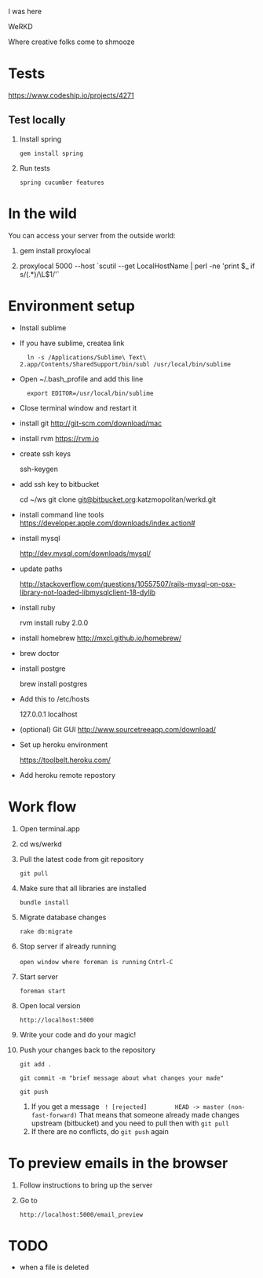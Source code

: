 I was here

WeRKD

Where creative folks come to shmooze

# Tests

https://www.codeship.io/projects/4271

## Test locally

1. Install spring

    `gem install spring`

1. Run tests

    `spring cucumber features`

# In the wild

You can access your server from the outside world:

1. gem install proxylocal

2. proxylocal 5000 --host \`scutil --get LocalHostName | perl -ne 'print $_ if s/(.*)/\L$1/'\`

# Environment setup

- Install sublime
- If you have sublime, createa link

        ln -s /Applications/Sublime\ Text\ 2.app/Contents/SharedSupport/bin/subl /usr/local/bin/sublime

- Open ~/.bash_profile and add this line

        export EDITOR=/usr/local/bin/sublime

- Close terminal window and restart it
- install git http://git-scm.com/download/mac
- install rvm https://rvm.io
- create ssh keys

	ssh-keygen

- add ssh key to bitbucket

	cd ~/ws
	git clone git@bitbucket.org:katzmopolitan/werkd.git

- install command line tools https://developer.apple.com/downloads/index.action#
- install mysql

	http://dev.mysql.com/downloads/mysql/

- update paths

    http://stackoverflow.com/questions/10557507/rails-mysql-on-osx-library-not-loaded-libmysqlclient-18-dylib

- install ruby

	rvm install ruby 2.0.0

- install homebrew http://mxcl.github.io/homebrew/
- brew doctor
- install postgre

	brew install postgres

- Add this to /etc/hosts

    127.0.0.1 localhost

- (optional) Git GUI http://www.sourcetreeapp.com/download/
- Set up heroku environment

    https://toolbelt.heroku.com/

- Add heroku remote repostory

# Work flow

1. Open terminal.app
2. cd ws/werkd
3. Pull the latest code from git repository

	`git pull`

4. Make sure that all libraries are installed

    `bundle install`

5. Migrate database changes

    `rake db:migrate`

6. Stop server if already running

    `open window where foreman is running`
    `Cntrl-C`

7. Start server

	`foreman start`

8. Open local version

    `http://localhost:5000`

9. Write your code and do your magic!

10. Push your changes back to the repository

    `git add .`

	`git commit -m "brief message about what changes your made"`

	`git push`

    1. If you get a message
	` ! [rejected]        HEAD -> master (non-fast-forward)`
	That means that someone already made changes upstream (bitbucket) and you need to pull then with `git pull`
	2. If there are no conflicts, do `git push` again

# To preview emails in the browser

1. Follow instructions to bring up the server
2. Go to

    `http://localhost:5000/email_preview`

# TODO
- when a file is deleted
